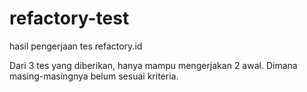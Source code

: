 # refactory-test
hasil pengerjaan tes refactory.id

Dari 3 tes yang diberikan, hanya mampu mengerjakan 2 awal. Dimana masing-masingnya belum sesuai kriteria.
